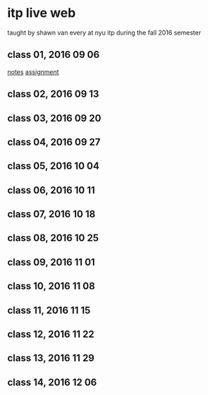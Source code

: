 # itp live web

taught by shawn van every
at nyu itp during the fall 2016 semester

## class 01, 2016 09 06

[notes](./class_01/Readme.md)
[assignment](./class_01/Readme.md)

## class 02, 2016 09 13

## class 03, 2016 09 20

## class 04, 2016 09 27

## class 05, 2016 10 04

## class 06, 2016 10 11

## class 07, 2016 10 18

## class 08, 2016 10 25

## class 09, 2016 11 01

## class 10, 2016 11 08

## class 11, 2016 11 15

## class 12, 2016 11 22

## class 13, 2016 11 29

## class 14, 2016 12 06
